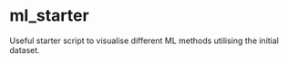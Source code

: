 # ml_starter
Useful starter script to visualise different ML methods utilising the initial dataset.
